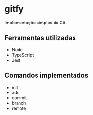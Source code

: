 # gitfy
Implementação simples do Git.

## Ferramentas utilizadas
- Node
- TypeScript
- Jest

## Comandos implementados
- init
- add
- commit
- branch
- remote

